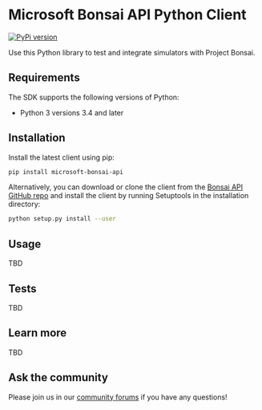 # Microsoft Bonsai API Python Client

[![PyPi version](https://badge.fury.io/py/microsoft-bonsai-api.svg?new)](https://badge.fury.io/py/microsoft-bonsai-api)

Use this Python library to test and integrate simulators with Project Bonsai.

## Requirements

The SDK supports the following versions of Python:

- Python 3 versions 3.4 and later

## Installation

Install the latest client using pip:

```sh
pip install microsoft-bonsai-api
```

Alternatively, you can download or clone the client from the
[Bonsai API GitHub repo] and install the client by running Setuptools in the
installation directory:

```sh
python setup.py install --user
```

## Usage

TBD

## Tests

TBD

## Learn more

TBD

## Ask the community

Please join us in our [community forums] if you have any questions!

[//]: # "Link anchor definitions"
[Bonsai API GitHub repo]: https://github.com
[community forums]: https://aka.ms/as/forums